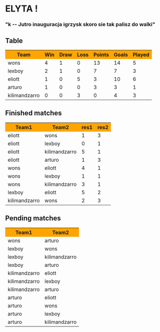   

# ELYTA !

  

### "k -- Jutro inauguracja igrzysk skoro sie tak palisz do walki"

  
  

## Table

<table>
<tbody>
<tr class="header" style="background-color:orange">
<th>Team</th>
<th>Win</th>
<th>Draw</th>
<th>Loss</th>
<th>Points</th>
<th>Goals</th>
<th>Played</th>
</tr>

<tr class="odd">
<td>wons</td>
<td>4</td>
<td>1</td>
<td>0</td>
<td>13</td>
<td>14</td>
<td>5</td>
</tr>
<tr class="even">
<td>lexboy</td>
<td>2</td>
<td>1</td>
<td>0</td>
<td>7</td>
<td>7</td>
<td>3</td>
</tr>
<tr class="odd">
<td>eliott</td>
<td>1</td>
<td>0</td>
<td>5</td>
<td>3</td>
<td>10</td>
<td>6</td>
</tr>
<tr class="even">
<td>arturo</td>
<td>1</td>
<td>0</td>
<td>0</td>
<td>3</td>
<td>3</td>
<td>1</td>
</tr>
<tr class="odd">
<td>kilimandzarro</td>
<td>0</td>
<td>0</td>
<td>3</td>
<td>0</td>
<td>4</td>
<td>3</td>
</tr>
</tbody>
</table>

  
  

## Finished matches

  

<table>
<tbody>
<tr class="header" style="background-color:orange">
<th>Team1</th>
<th>Team2</th>
<th>res1</th>
<th>res2</th>
</tr>

<tr class="odd">
<td>eliott</td>
<td>wons</td>
<td>1</td>
<td>3</td>
</tr>
<tr class="even">
<td>eliott</td>
<td>lexboy</td>
<td>0</td>
<td>1</td>
</tr>
<tr class="odd">
<td>eliott</td>
<td>kilimandzarro</td>
<td>5</td>
<td>1</td>
</tr>
<tr class="even">
<td>eliott</td>
<td>arturo</td>
<td>1</td>
<td>3</td>
</tr>
<tr class="odd">
<td>wons</td>
<td>eliott</td>
<td>4</td>
<td>1</td>
</tr>
<tr class="even">
<td>wons</td>
<td>lexboy</td>
<td>1</td>
<td>1</td>
</tr>
<tr class="odd">
<td>wons</td>
<td>kilimandzarro</td>
<td>3</td>
<td>1</td>
</tr>
<tr class="even">
<td>lexboy</td>
<td>eliott</td>
<td>5</td>
<td>2</td>
</tr>
<tr class="odd">
<td>kilimandzarro</td>
<td>wons</td>
<td>2</td>
<td>3</td>
</tr>
</tbody>
</table>

  
  

## Pending matches

  

<table>
<tbody>
<tr class="header" style="background-color:orange">
<th>Team1</th>
<th>Team2</th>
</tr>

<tr class="odd">
<td>wons</td>
<td>arturo</td>
</tr>
<tr class="even">
<td>lexboy</td>
<td>wons</td>
</tr>
<tr class="odd">
<td>lexboy</td>
<td>kilimandzarro</td>
</tr>
<tr class="even">
<td>lexboy</td>
<td>arturo</td>
</tr>
<tr class="odd">
<td>kilimandzarro</td>
<td>eliott</td>
</tr>
<tr class="even">
<td>kilimandzarro</td>
<td>lexboy</td>
</tr>
<tr class="odd">
<td>kilimandzarro</td>
<td>arturo</td>
</tr>
<tr class="even">
<td>arturo</td>
<td>eliott</td>
</tr>
<tr class="odd">
<td>arturo</td>
<td>wons</td>
</tr>
<tr class="even">
<td>arturo</td>
<td>lexboy</td>
</tr>
<tr class="odd">
<td>arturo</td>
<td>kilimandzarro</td>
</tr>
</tbody>
</table>

  
  
